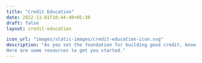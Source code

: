 ```yaml
---
title: "Credit Education"
date: 2022-11-01T10:44:40+05:30
draft: false
layout: credit-education

icon_url: "images/static-images/credit-education-icon.svg"
description: "As you set the foundation for building good credit, know it may take time, but it’s never too late to start. 
Here are some resources to get you started."
---
```


